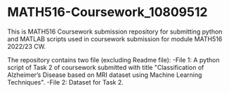 # MATH516-Coursework_10809512

This is MATH516 Coursework submission repository for submitting python and MATLAB scripts used in 
coursework submission for module MATH516 2022/23 CW.

The repository contains two file (excluding Readme file): 
-File 1: A python script of Task 2 of coursework submitted with title "Classification of Alzheimer’s Disease based 
on MRI dataset using Machine Learning Techniques".
-File 2: Dataset for Task 2.

